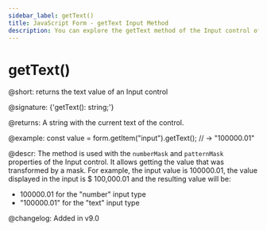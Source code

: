```yaml
---
sidebar_label: getText()
title: JavaScript Form - getText Input Method 
description: You can explore the getText method of the Input control of Form in the documentation of the DHTMLX JavaScript UI library. Browse developer guides and API reference, try out code examples and live demos, and download a free 30-day evaluation version of DHTMLX Suite.
---
```


# getText()

@short: returns the text value of an Input control

@signature: {'getText(): string;'}

@returns:
A string with the current text of the control.

@example:
const value = form.getItem("input").getText();
// -> "100000.01"

@descr:
The method is used with the `numberMask` and `patternMask` properties of the Input control. It allows getting the value that was transformed by a mask. 
For example, the input value is 100000.01, the value displayed in the input is $ 100,000.01 and the resulting value will be:

- 100000.01 for the "number" input type
- "100000.01" for the "text" input type

@changelog:
Added in v9.0